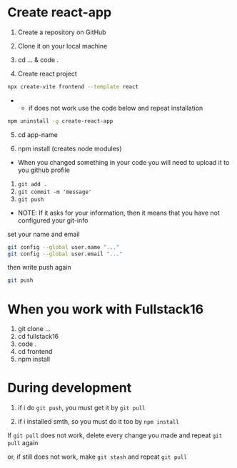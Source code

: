 # Create react-app
1. Create a repository on GitHub 
<!-- RU: Создайте репозиторий на GitHub -->
2. Clone it on your local machine
<!-- RU: Клонируйте его на свою локальную машину -->
3. cd ...  &  code .
<!-- RU: перейдите в папку и откройте ее в VSCode -->
4. Create react project
<!-- RU: Создайте реакт проект -->
```bash
npx create-vite frontend --template react
```
- - if does not work use the code below and repeat installation
<!-- если не работает, используйте код ниже и повторите установку -->

```bash
npm uninstall -g create-react-app
```
5. cd app-name 
<!-- Пройдите к проекту -->

6. npm install (creates node modules)
<!-- Установите зависимости -->

<!-- ------------------------------ -->
<!-- ------------------------------ -->
<!-- ------------------------------ -->
- When you changed something in your code you will need to upload it to you github profile
<!-- Когда вы что-то изменили в своем коде, вам нужно будет загрузить его на свой профиль github -->
1. `git add .`
2. `git commit -m 'message'`
3. `git push`


- NOTE: If it asks for your information, then it means that you have not configured your git-info
<!-- Примечание: Если он запрашивает вашу информацию, это означает, что вы не настроили свою информацию git -->


set your name and email
<!-- Установите свою личность на настройки Git в вашем компютере -->
```bash
git config --global user.name "..."
git config --global user.email "..."
```
then write push again
```bash
git push
```

<!-- ------------------------------ -->
<!-- ------------------------------ -->
<!-- ------------------------------ -->
# When you work with Fullstack16
<!-- Когда вы работаете с Fullstack16 -->
1. git clone ...
2. cd fullstack16
3. code .
4. cd frontend
5. npm install
<!-- ------------------------------ -->
<!-- ------------------------------ -->
<!-- ------------------------------ -->
# During development
<!-- Во время разработки -->

1. if i do `git push`, you must get it by `git pull`
<!-- если я делаю `git push`, вы должны получить его с помощью `git pull` -->
2. if i installed smth, so you must do it too by `npm install`
<!-- если я установил что-то, то вы должны сделать это тоже с помощью `npm install` -->
<!-- ------------------------------ -->
<!-- ------------------------------ -->
<!-- ------------------------------ -->
If `git pull` does not work, delete every change you made and repeat `git pull` again
<!-- Если `git pull` не работает, удалите все изменения, которые вы внесли, и повторите `git pull` снова -->
or, if still does not work, make `git stash` and repeat `git pull`
<!-- или, если все еще не работает, сделайте `git stash` и повторите `git pull` -->